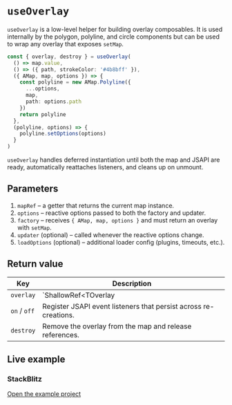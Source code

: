 # `useOverlay`

`useOverlay` is a low-level helper for building overlay composables. It is used internally by the polygon, polyline, and circle components but can be used to wrap any overlay that exposes `setMap`.

```ts
const { overlay, destroy } = useOverlay(
  () => map.value,
  () => ({ path, strokeColor: '#4b8bff' }),
  ({ AMap, map, options }) => {
    const polyline = new AMap.Polyline({
      ...options,
      map,
      path: options.path
    })
    return polyline
  },
  (polyline, options) => {
    polyline.setOptions(options)
  }
)
```

`useOverlay` handles deferred instantiation until both the map and JSAPI are ready, automatically reattaches listeners, and cleans up on unmount.

## Parameters

1. `mapRef` – a getter that returns the current map instance.
2. `options` – reactive options passed to both the factory and updater.
3. `factory` – receives `{ AMap, map, options }` and must return an overlay with `setMap`.
4. `updater` (optional) – called whenever the reactive options change.
5. `loadOptions` (optional) – additional loader config (plugins, timeouts, etc.).

## Return value

| Key | Description |
| --- | --- |
| `overlay` | `ShallowRef<TOverlay | null>` referencing the created overlay. |
| `on` / `off` | Register JSAPI event listeners that persist across re-creations. |
| `destroy` | Remove the overlay from the map and release references. |

## Live example

<ClientOnly>
  <UseOverlayHookDemo />
</ClientOnly>

<script setup lang="ts">
import UseOverlayHookDemo from '../examples/hooks/UseOverlayHookDemo.vue'
</script>

### StackBlitz

[Open the example project](https://stackblitz.com/github/your-org/amap-vue-kit/tree/main/examples/basic)
